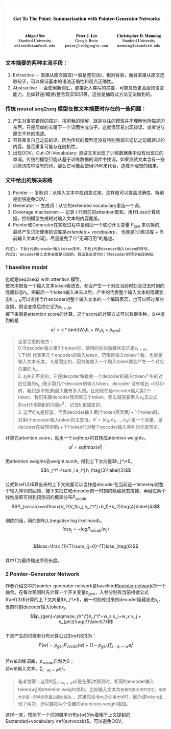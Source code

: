 ![Authors](https://github.com/errorplayer/AI_snippets/blob/master/pics/GetToThePointer_Pointer-Generator_Networks.JPG)

### 文本摘要的两种主流手段：  
1. Extractive -- 直接从原文摘取(一般是整句话)，相对容易，而且直接从原文选取句子，可以保证基本的语法正确性和观点正确性。  
2. Abstractive -- 会使用新词汇，更接近人类写的摘要，可能具备更高级的语言能力，比如转述/概括/整合现实知识等，这些是抽取式方法无法做到的。  

### 传统 neural seq2seq 模型在做文本摘要时存在的一些问题：  
1. 产生对事实错误的描述。按照我的理解，就是以往的模型并不理解他所描述的东西，只是简单的去猜下一个词而生成句子。这就很容易出现错误，或者说与原文不符的描述。  
2. 容易重复自己之前的话。因为传统的模型还没有特别强调去记忆之前概括过的内容，是否重复可能存在随机性。  
3. 出现OOV。Out-Of-Vocabulary: 测试文本出现了训练数据集中没有出现过的单词。传统的模型只能从基于训练数据的词库中找词，如果测试文本含有一些训练词库中没有的词，那么它可能会使用UNK来代替，造成不理想的结果。  

### 文中给出的解决思路  
1. Pointer -- 复制词：从输入文本中找词拿过来，这样做可以提高准确性，特别是能够避免OOV。  
2. Generator -- 生成词：从它的extended vocabulary里选一个词。  
3. Coverage machanism -- 记录 $t$ 时刻前的attention累和，用作Loss计算依据，控制模型生成时对输入文本的内容覆盖。  
4. Pointer和Generator在实现过程中是借助一个联动开关变量 $P_{gen}$ 来切换的, 最终产生词所使用的词库是$extended+vocabulary \label{extvocab}$， 也就是[训练词库 + 当前输入文本的词]。尽量避免了它“无词可用”的尴尬。   



`约定1: 下标i代表encoder输入token序号，下标j代表decoder输入token的序号。`  
`约定2: encoder输入文本长度是已知的，假设其长度为N；但decoder的预测长度未知。`  

### 1 baseline model  
也就是seq2seq2 with attention 模型。  
按次序把每一个输入文本token输进去，都会产生一个对应当前时刻及过去时刻的隐藏状态$h_i$，把最后一个token输入进去以后，产生的代表整个输入文本的隐藏状态$h_{t=N}$可以直接当作encoder对整个输入文本的一个编码表示，也可以经过某些变换，假设变换后把它记为$s_{t=N}$。    
接下来就是attention score的计算。这个score的计算方式可以有很多种，文中提到的是  
$$e_i^j=v*tanh(W_h h_i+W_s s_j+b_{attn})\tag{1}\label{1}$$  
> 这里注意的地方：   
> 0.当decoder输入第0个token时，使用的初始隐藏状态正是$s_{t=N}$。    
> 1.下标i 代表第几个encoder的输入token，范围是输入token个数，也就是输入文本长度。 $h_i$是固定的，因为每放入一个输入token就会产生一个对应位置的 $h_i$。  
> 2. $s_j$并非不变的，它是decoder每接收一个decoder的输入token产生的对应位置的$s_j$, $j$表示第几个decoder的输入token，decoder 没有输出 \<EOS\> 前，我们是不知道$j$最大能有多大的。比如现在给decoder输入第2个token，我们需要decoder预测第三个token，那么就需要带入$s_2$去公式$\ref{1}$算新的向量$e^3$， 记住$h_i$是固定的。   
> 3. 这里的$e_i$是标量，代表decoder输入第$j$个token预测第$j+1$个token时，对第$i$个encoder输入token的注意值。$e^j=(e_0, e_1, ..., e_N)$ 是一个向量，是decoder在做预测第$j+1$个token时对整个encoder输入序列的全局预览。  

计算完attention score，就用一个$softmax$将其转成attention weights。      
$$a^j=softmax(e^j)\tag{2}$$  
用attention weights去weight sum$h_i$, 得到上下文向量$h_j^\*$。  
$$h_j^\*=\sum_i a_i^j h_i\tag{3}\label{3}$$  
公式$\ref{3}$算出来的上下文向量可以当作是decoder在当前这一timestep对整个输入序列的回顾，接下来把它和decoder前一时刻的隐藏状态拼接，再经过两个线性层即可得到预测词的概率分布$P_{vocab}$    
$$P_{vocab}=softmax(V_2(V_1(s_j,h_j^\*)+b_1)+b_2)\tag{4}\label{4}$$  
训练的话，用的是NLL(negative log likelihood)。  
$$loss_j = -logP_{vocab}(w_j)\tag{5}$$   
$$loss=\frac {1}{T}\sum_{j=0}^{T}loss_j\tag{6}$$  
其中T为最终输出序列长度。


### 2 Pointer-Generator Network  
作者介绍文中的pointer-generator network是baseline和[pointer network](https://arxiv.org/abs/1506.03134)的一个融合。在每次预测时先计算一个开关变量$p_{gen}$，入参分别有当前根据公式$\ref{3}$计算的上下文向量$h_j^\*$，前一时刻传过来的decoder隐藏状态$s_j$，当前时刻decoder输入token$x_j$。  
$$p_{gen}=\sigma(w_{h^\*}h_j^\*+w_s s_j+w_x x_j + b_{ptr})\tag{7}\label{7}$$   
于是产生的词概率分布计算公式$\ref{8}$为：  
$$P(w)=p_{gen}P_{vocab}(w)+(1-p_{gen})\sum_{i:w_i = w}a_i^j\tag{8}\label{8}$$  
若$w\notin$训练词库，$p_{vocab}$自然为0；  
若$w\notin$输入文本，$\sum_{i:w_i = w}a_i^j$。  
> 笔者觉得：这里的$\sum_{i:w_i = w}a_i^j$是在第j次预测时，相同的encoder输入token($w_i$)的attention weight求和。比如输入文本为`我是东南大学的学生，东南大学是一所教学质量过硬的高校。`，这里假设令$w_i$为`东南大学`时，因为该token出现了两次，所以要把两个位置的attentiono weight相加。  

这样一来，预测下一个词的概率分布$p(w)$的w着眼于上文提到的$extended+vocabulary \ref{extvocab}$。可以避免OOV。


